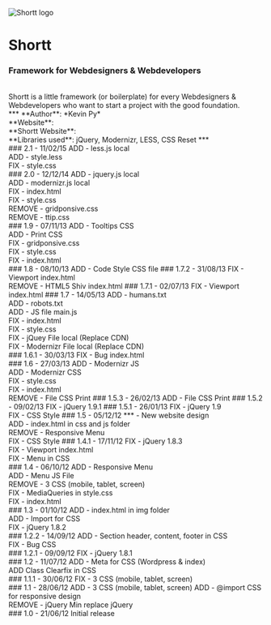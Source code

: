 ![Shortt logo](http://kpy.me/playground/Projects/Shortt/out/shortt_logo.png)

# Shortt
### Framework for Webdesigners & Webdevelopers
<br />
Shortt is a little framework (or boilerplate) for every Webdesigners & Webdevelopers who want to start a project with the good foundation.
<br />
***
**Author**: *Kevin Py*<br />
**Website**: <http://kpy.me><br />
**Shortt Website**: <http://kpy.me/playground/Projects/Shortt><br />
**Libraries used**: jQuery, Modernizr, LESS, CSS Reset
***
<br />
### 2.1 - 11/02/15
ADD - less.js local<br />
ADD - style.less<br />
FIX - style.css<br />
### 2.0 - 12/12/14
ADD - jquery.js local<br />
ADD - modernizr.js local<br />
FIX - index.html<br />
FIX - style.css<br />
REMOVE - gridponsive.css<br />
REMOVE - ttip.css<br />
### 1.9 - 07/11/13
ADD - Tooltips CSS<br />
ADD - Print CSS<br />
FIX - gridponsive.css<br />
FIX - style.css<br />
FIX - index.html<br />
### 1.8 - 08/10/13
ADD - Code Style CSS file
### 1.7.2 - 31/08/13
FIX - Viewport index.html<br />
REMOVE - HTML5 Shiv index.html
### 1.7.1 - 02/07/13
FIX - Viewport index.html
### 1.7 - 14/05/13
ADD - humans.txt<br />
ADD - robots.txt<br />
ADD - JS file main.js<br />
FIX - index.html<br />
FIX - style.css<br />
FIX - jQuey File local (Replace CDN)<br />
FIX - Modernizr File local (Replace CDN)<br />
### 1.6.1 - 30/03/13
FIX - Bug index.html<br />
### 1.6 - 27/03/13
ADD - Modernizr JS<br />
ADD - Modernizr CSS<br />
FIX - style.css<br />
FIX - index.html<br />
REMOVE - File CSS Print
### 1.5.3 - 26/02/13
ADD - File CSS Print
### 1.5.2 - 09/02/13
FIX - jQuery 1.9.1
### 1.5.1 - 26/01/13
FIX - jQuery 1.9<br />
FIX - CSS Style
### 1.5 - 05/12/12
*** - New website design<br />
ADD - index.html in css and js folder<br />
REMOVE - Responsive Menu<br />
FIX - CSS Style
### 1.4.1 - 17/11/12
FIX - jQuery 1.8.3<br />
FIX - Viewport index.html<br />
FIX - Menu in CSS<br />
### 1.4 - 06/10/12
ADD - Responsive Menu<br />
ADD - Menu JS File<br />
REMOVE - 3 CSS (mobile, tablet, screen)<br />
FIX - MediaQueries in style.css<br />
FIX - index.html<br />
### 1.3 - 01/10/12
ADD - index.html in img folder<br />
ADD - Import for CSS<br />
FIX - jQuery 1.8.2<br />
### 1.2.2 - 14/09/12
ADD - Section header, content, footer in CSS<br />
FIX - Bug CSS<br />
### 1.2.1 - 09/09/12
FIX - jQuery 1.8.1<br />
### 1.2 - 11/07/12
ADD - Meta for CSS (Wordpress & index)<br />
ADD Class Clearfix in CSS<br />
### 1.1.1 - 30/06/12
FIX - 3 CSS (mobile, tablet, screen)<br />
### 1.1 - 28/06/12
ADD - 3 CSS (mobile, tablet, screen)
ADD - @import CSS for responsive design<br />
REMOVE - jQuery Min replace jQuery<br />
### 1.0 - 21/06/12
Initial release<br />